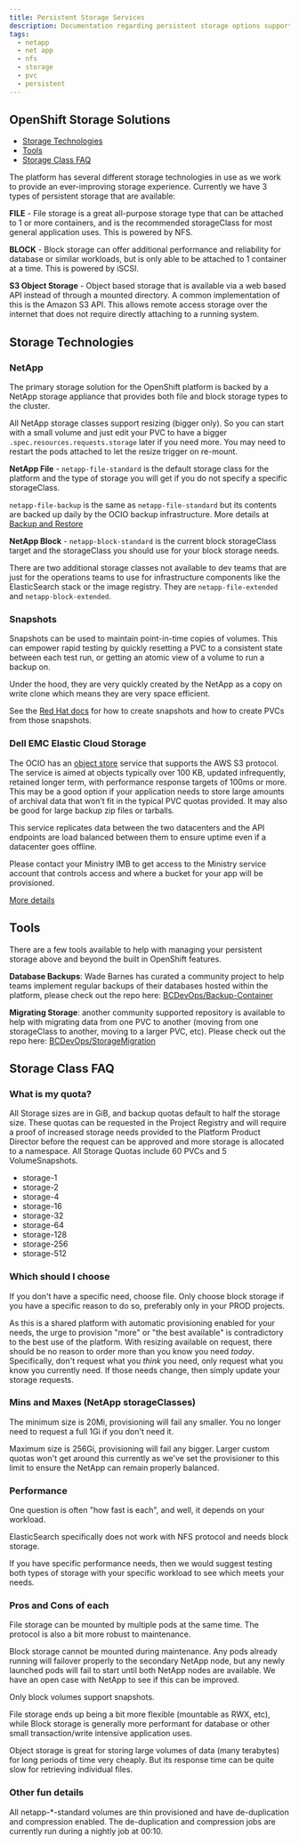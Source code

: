 ```yaml
---
title: Persistent Storage Services
description: Documentation regarding persistent storage options supported by the platform.
tags:
  - netapp
  - net app
  - nfs
  - storage
  - pvc
  - persistent
---
```


## OpenShift Storage Solutions

- [Storage Technologies](#storage-technologies)
- [Tools](#tools)
- [Storage Class FAQ](#storage-class-faq)

The platform has several different storage technologies in use as we work to provide an ever-improving storage experience. Currently we have 3 types of persistent storage that are available:

**FILE** - File storage is a great all-purpose storage type that can be attached to 1 or more containers, and is the recommended storageClass for most general application uses. This is powered by NFS.

**BLOCK** - Block storage can offer additional performance and reliability for database or similar workloads, but is only able to be attached to 1 container at a time. This is powered by iSCSI.

**S3 Object Storage** - Object based storage that is available via a web based API instead of through a mounted directory. A common implementation of this is the Amazon S3 API. This allows remote access storage over the internet that does not require directly attaching to a running system.

## Storage Technologies

### NetApp

The primary storage solution for the OpenShift platform is backed by a NetApp storage appliance that provides both file and block storage types to the cluster.

All NetApp storage classes support resizing (bigger only). So you can start with a small volume and just edit your PVC to have a bigger `.spec.resources.requests.storage` later if you need more. You may need to restart the pods attached to let the resize trigger on re-mount.

**NetApp File** - `netapp-file-standard` is the default storage class for the platform and the type of storage you will get if you do not specify a specific storageClass.

`netapp-file-backup` is the same as `netapp-file-standard` but its contents are backed up daily by the OCIO backup infrastructure. More details at [Backup and Restore](https://developer.gov.bc.ca/OCP4-Backup-and-Restore)

**NetApp Block** - `netapp-block-standard` is the current block storageClass target and the storageClass you should use for your block storage needs.

There are two additional storage classes not available to dev teams that are just for the operations teams to use for infrastructure components like the ElasticSearch stack or the image registry. They are `netapp-file-extended` and `netapp-block-extended`.

### Snapshots

Snapshots can be used to maintain point-in-time copies of volumes. This can empower rapid testing by quickly resetting a PVC to a consistent state between each test run, or getting an atomic view of a volume to run a backup on.

Under the hood, they are very quickly created by the NetApp as a copy on write clone which means they are very space efficient.

See the [Red Hat docs](https://access.redhat.com/documentation/en-us/red_hat_openshift_container_storage/4.7/html/deploying_and_managing_openshift_container_storage_using_red_hat_openstack_platform/volume-snapshots_osp) for how to create snapshots and how to create PVCs from those snapshots.

### Dell EMC Elastic Cloud Storage

The OCIO has an [object store](https://ssbc-client.gov.bc.ca/services/ObjectStorage/overview.htm) service that supports the AWS S3 protocol. The service is aimed at objects typically over 100 KB, updated infrequently, retained longer term, with performance response targets of 100ms or more. This may be a good option if your application needs to store large amounts of archival data that won’t fit in the typical PVC quotas provided. It may also be good for large backup zip files or tarballs.

This service replicates data between the two datacenters and the API endpoints are load balanced between them to ensure uptime even if a datacenter goes offline.

Please contact your Ministry IMB to get access to the Ministry service account that controls access and where a bucket for your app will be provisioned.

[More details](https://github.com/BCDevOps/OpenShift4-Migration/issues/59)

## Tools

There are a few tools available to help with managing your persistent storage above and beyond the built in OpenShift features.

**Database Backups**: Wade Barnes has curated a community project to help teams implement regular backups of their databases hosted within the platform, please check out the repo here: [BCDevOps/Backup-Container](https://github.com/bcdevops/backup-container)

**Migrating Storage**: another community supported repository is available to help with migrating data from one PVC to another (moving from one storageClass to another, moving to a larger PVC, etc). Please check out the repo here: [BCDevOps/StorageMigration](https://github.com/BCDevOps/StorageMigration)

## Storage Class FAQ

### What is my quota?

All Storage sizes are in GiB, and backup quotas default to half the storage size. These quotas can be requested in the Project Registry and will require a proof of increased storage needs provided to the Platform Product Director before the request can be approved and more storage is allocated to a namespace. All Storage Quotas include 60 PVCs and 5 VolumeSnapshots.

- storage-1
- storage-2
- storage-4
- storage-16
- storage-32
- storage-64
- storage-128
- storage-256
- storage-512

### Which should I choose

If you don't have a specific need, choose file. Only choose block storage if you have a specific reason to do so, preferably only in your PROD projects.

As this is a shared platform with automatic provisioning enabled for your needs, the urge to provision "more" or "the best available" is contradictory to the best use of the platform. With resizing available on request, there should be no reason to order more than you know you need *today*. Specifically, don't request what you *think* you need, only request what you know you currently need. If those needs change, then simply update your storage requests.

### Mins and Maxes (NetApp storageClasses)

The minimum size is 20Mi, provisioning will fail any smaller. You no longer need to request a full 1Gi if you don't need it.

Maximum size is 256Gi, provisioning will fail any bigger. Larger custom quotas won't get around this currently as we've set the provisioner to this limit to ensure the NetApp can remain properly balanced.

### Performance

One question is often "how fast is each", and well, it depends on your workload.

ElasticSearch specifically does not work with NFS protocol and needs block storage.

If you have specific performance needs, then we would suggest testing both types of storage with your specific workload to see which meets your needs.

### Pros and Cons of each

File storage can be mounted by multiple pods at the same time. The protocol is also a bit more robust to maintenance.

Block storage cannot be mounted during maintenance. Any pods already running will failover properly to the secondary NetApp node, but any newly launched pods will fail to start until both NetApp nodes are available. We have an open case with NetApp to see if this can be improved.

Only block volumes support snapshots.

File storage ends up being a bit more flexible (mountable as RWX, etc), while Block storage is generally more performant for database or other small transaction/write intensive application uses.

Object storage is great for storing large volumes of data (many terabytes) for long periods of time very cheaply. But its response time can be quite slow for retrieving individual files.

### Other fun details

All netapp-*-standard volumes are thin provisioned and have de-duplication and compression enabled. The de-duplication and compression jobs are currently run during a nightly job at 00:10.
